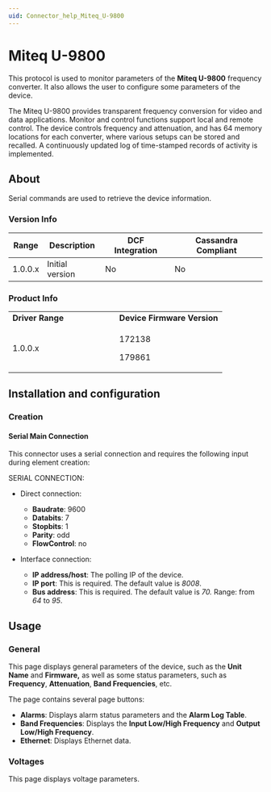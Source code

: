 ```yaml
---
uid: Connector_help_Miteq_U-9800
---
```


# Miteq U-9800

This protocol is used to monitor parameters of the **Miteq U-9800** frequency converter. It also allows the user to configure some parameters of the device.

The Miteq U-9800 provides transparent frequency conversion for video and data applications. Monitor and control functions support local and remote control. The device controls frequency and attenuation, and has 64 memory locations for each converter, where various setups can be stored and recalled. A continuously updated log of time-stamped records of activity is implemented.

## About

Serial commands are used to retrieve the device information.

### Version Info

| **Range** | **Description** | **DCF Integration** | **Cassandra Compliant** |
|------------------|-----------------|---------------------|-------------------------|
| 1.0.0.x          | Initial version | No                  | No                      |

### Product Info

<table>
<colgroup>
<col style="width: 50%" />
<col style="width: 50%" />
</colgroup>
<tbody>
<tr class="odd">
<td><strong>Driver Range</strong></td>
<td><strong>Device Firmware Version</strong></td>
</tr>
<tr class="even">
<td>1.0.0.x</td>
<td><p>172138</p>
<p>179861</p></td>
</tr>
</tbody>
</table>

## Installation and configuration

### Creation

#### Serial Main Connection

This connector uses a serial connection and requires the following input during element creation:

SERIAL CONNECTION:

- Direct connection:

  - **Baudrate**: 9600
  - **Databits**: 7
  - **Stopbits**: 1
  - **Parity**: odd
  - **FlowControl**: no

- Interface connection:

  - **IP address/host**: The polling IP of the device.
  - **IP port**: This is required. The default value is *8008*.
  - **Bus address**: This is required. The default value is *70.* Range: from *64* to *95*.

## Usage

### General

This page displays general parameters of the device, such as the **Unit Name** and **Firmware,** as well as some status parameters, such as **Frequency**, **Attenuation**, **Band Frequencies**, etc.

The page contains several page buttons:

- **Alarms**: Displays alarm status parameters and the **Alarm Log Table**.
- **Band Frequencies**: Displays the **Input Low/High Frequency** and **Output Low/High Frequency**.
- **Ethernet**: Displays Ethernet data.

### Voltages

This page displays voltage parameters.
